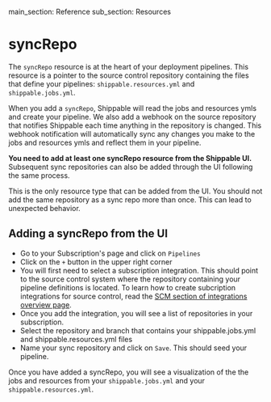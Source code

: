 main_section: Reference
sub_section: Resources

# syncRepo

The `syncRepo` resource is at the heart of your deployment pipelines. This resource is a pointer to the source control repository containing the files that define your pipelines:  `shippable.resources.yml` and `shippable.jobs.yml`.

When you add a `syncRepo`, Shippable will read the jobs and resources ymls and create your pipeline. We also add a webhook on the source repository that notifies Shippable each time anything in the repository is changed. This webhook notification will automatically sync any changes you make to the jobs and resources ymls and reflect them in your pipeline.

**You need to add at least one syncRepo resource from the Shippable UI.** Subsequent sync repositories can also be added through the UI following the same process.

This is the only resource type that can be added from the UI. You should not add the same repository as a sync repo more than once. This can lead to unexpected behavior.

## Adding a syncRepo from the UI

* Go to your Subscription's page and click on `Pipelines`
* Click on the `+` button in the upper right corner
* You will first need to select a subscription integration. This should point to the source control system where the repository containing your pipeline definitions is located. To learn how to create subcription integrations for source control, read the [SCM section of integrations overview page](integrations-overview/).
* Once you add the integration, you will see a list of repositories in your subscription.
* Select the repository and branch that contains your shippable.jobs.yml and shippable.resources.yml files
* Name your sync repository and click on `Save`. This should seed your pipeline.

Once you have added a syncRepo, you will see a visualization of the the jobs and resources from your `shippable.jobs.yml` and your `shippable.resources.yml`.

